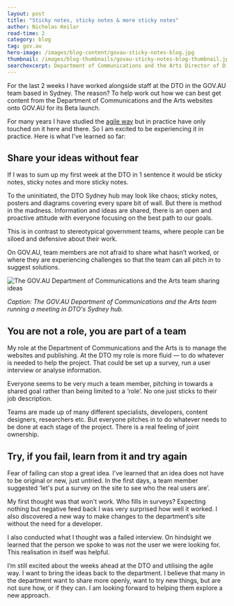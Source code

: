 ```yaml
---
layout: post
title: "Sticky notes, sticky notes & more sticky notes"
author: Nicholas Keilar
read-time: 2
category: blog
tag: gov.au
hero-image: /images/blog-content/govau-sticky-notes-blog.jpg
thumbnail: /images/blog-thumbnails/govau-sticky-notes-blog-thumbnail.jpg
searchexcerpt: Department of Communications and the Arts Director of Digital Services, Nicholas Keilar, shares his experience of being one of the first government department team members to work with the Digital Transformation Office (DTO) on GOV.AU.
---
```


For the last 2 weeks I have worked alongside staff at the DTO in the GOV.AU team based in Sydney. The reason? To help work out how we can best get content from the Department of Communications and the Arts websites onto GOV.AU for its Beta launch.

For many years I have studied the [agile way](https://www.dto.gov.au/standard/design-guides/agile/) but in practice have only touched on it here and there. So I am excited to be experiencing it in practice. Here is what I’ve learned so far:

## Share your ideas without fear

If I was to sum up my first week at the DTO in 1 sentence it would be sticky notes, sticky notes and more sticky notes.

To the uninitiated, the DTO Sydney hub may look like chaos; sticky notes, posters and diagrams covering every spare bit of wall. But there is method in the madness. Information and ideas are shared, there is an open and proactive attitude with everyone focusing on the best path to our goals. 

This is in contrast to stereotypical government teams, where people can be siloed and defensive about their work. 

On GOV.AU, team members are not afraid to share what hasn’t worked, or where they are experiencing challenges so that the team can all pitch in to suggest solutions. 

![The GOV.AU Department of Communications and the Arts team sharing ideas](https://www.dto.gov.au/images/blog-content/govau-sticky-notes-blog.jpg)

*Caption: The GOV.AU Department of Communications and the Arts team running a meeting in DTO's Sydney hub.*

## You are not a role, you are part of a team

My role at the Department of Communications and the Arts is to manage the websites and publishing.  At the DTO my role is more fluid — to do whatever is needed to help the project.  That could be set up a survey, run a user interview or analyse information. 

Everyone seems to be very much a team member, pitching in towards a shared goal rather than being limited to a ‘role’. No one just sticks to their job description. 

Teams are made up of many different specialists, developers, content designers, researchers etc. But everyone pitches in to do whatever needs to be done at each stage of the project. There is a real feeling of joint ownership.

## Try, if you fail, learn from it and try again

Fear of failing can stop a great idea. I’ve learned that an idea does not have to be original or new, just untried. In the first days, a team member suggested ‘let's put a survey on the site to see who the real users are’.  

My first thought was that won't work. Who fills in surveys?  Expecting nothing but negative feed back I was very surprised how well it worked. I also discovered a new way to make changes to the department’s site without the need for a developer.  

I also conducted what I thought was a failed interview. On hindsight we learned that the person we spoke to was not the user we were looking for. This realisation in itself was helpful.

I’m still excited about the weeks ahead at the DTO and utilising the agile way. I want to bring the ideas back to the department. I believe that many in the department want to share more openly, want to try new things, but are not sure how, or if they can. I am looking forward to helping them explore a new approach.
